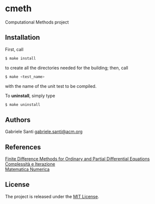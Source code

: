 # cmeth
Computational Methods project

## Installation
First, call
```bash
$ make install
```
to create all the directories needed for the building;
then, call
```bash
$ make <test_name>
```
with the name of the unit test to be compiled.


To **uninstall**, simply type
```bash
$ make uninstall
```
## Authors
Gabriele Santi [gabriele.santi@acm.org](mailto:gabriele.santi@acm.org)
## References
[Finite Difference Methods for Ordinary and Partial Differential Equations](http://epubs.siam.org/doi/book/10.1137/1.9780898717839) \
[Complessità e Iterazione](http://www.bollatiboringhieri.it/libri/zellini-paolo-complessita-e-iterazione-9788833958644/) \
[Matematica Numerica](http://www.springer.com/gp/book/9788847056435)
## License
The project is released under the [MIT License](https://opensource.org/licenses/MIT).
